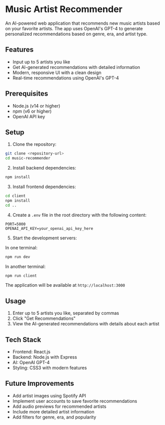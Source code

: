 # Music Artist Recommender

An AI-powered web application that recommends new music artists based on your favorite artists. The app uses OpenAI's GPT-4 to generate personalized recommendations based on genre, era, and artist type.

## Features

- Input up to 5 artists you like
- Get AI-generated recommendations with detailed information
- Modern, responsive UI with a clean design
- Real-time recommendations using OpenAI's GPT-4

## Prerequisites

- Node.js (v14 or higher)
- npm (v6 or higher)
- OpenAI API key

## Setup

1. Clone the repository:
```bash
git clone <repository-url>
cd music-recommender
```

2. Install backend dependencies:
```bash
npm install
```

3. Install frontend dependencies:
```bash
cd client
npm install
cd ..
```

4. Create a `.env` file in the root directory with the following content:
```
PORT=5000
OPENAI_API_KEY=your_openai_api_key_here
```

5. Start the development servers:

In one terminal:
```bash
npm run dev
```

In another terminal:
```bash
npm run client
```

The application will be available at `http://localhost:3000`

## Usage

1. Enter up to 5 artists you like, separated by commas
2. Click "Get Recommendations"
3. View the AI-generated recommendations with details about each artist

## Tech Stack

- Frontend: React.js
- Backend: Node.js with Express
- AI: OpenAI GPT-4
- Styling: CSS3 with modern features

## Future Improvements

- Add artist images using Spotify API
- Implement user accounts to save favorite recommendations
- Add audio previews for recommended artists
- Include more detailed artist information
- Add filters for genre, era, and popularity 